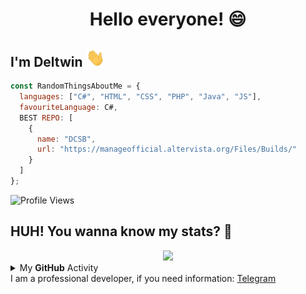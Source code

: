 <!--
WOOOOOOOOH WOOOH KEEP CALM! YOU CAN'T C0PY THIS!
THIS IS VIOLATED COPYRIGHT 911!!!!
-->

<!--
- 🔭 
- 🌱 
- 👯 
- 🤔 
- 💬 
- 📫 
- 😄 
- ⚡ 
-->

<h1 align="center">Hello everyone! 😄</h1>

## I'm Deltwin <img src="https://raw.githubusercontent.com/Deltwin/Deltwin/master/halohal.gif" width="30px">

```js
const RandomThingsAboutMe = {
  languages: ["C#", "HTML", "CSS", "PHP", "Java", "JS"],
  favouriteLanguage: C#,
  BEST REPO: [
    {
      name: "DCSB",
      url: "https://manageofficial.altervista.org/Files/Builds/"
    }
  ]
};
```
![Profile Views](https://komarev.com/ghpvc/?username=Deltwin&color=blueviolet)

<!--
## About my Experience of ${CODING} 💬
<img src="https://devicons.github.io/devicon/devicon.git/icons/ubuntu/ubuntu-plain.svg" width="40px">&nbsp;&nbsp;&nbsp;&nbsp;&nbsp;<img 
src="https://devicons.github.io/devicon/devicon.git/icons/html5/html5-plain.svg" width="40px">&nbsp;&nbsp;&nbsp;&nbsp;&nbsp;<img src="https://devicons.github.io/devicon/devicon.git/icons/css3/css3-plain.svg" width="40px">&nbsp;&nbsp;&nbsp;&nbsp;&nbsp;<img src="https://devicons.github.io/devicon/devicon.git/icons/javascript/javascript-original.svg" width="40px">&nbsp;&nbsp;&nbsp;&nbsp;&nbsp;<img src="https://devicons.github.io/devicon/devicon.git/icons/nodejs/nodejs-plain.svg" width="40px">&nbsp;&nbsp;&nbsp;&nbsp;&nbsp;<img
src="https://devicons.github.io/devicon/devicon.git/icons/git/git-original.svg" width="40px">&nbsp;&nbsp;&nbsp;&nbsp;&nbsp;&nbsp;<img src="https://devicons.github.io/devicon/devicon.git/icons/github/github-original.svg" width="40px">&nbsp;&nbsp;&nbsp;&nbsp;&nbsp;<img src="https://devicons.github.io/devicon/devicon.git/icons/npm/npm-original-wordmark.svg" width="40px">
-->

## HUH! You wanna know my stats? 🤔
<div align="center"><img src="https://github-profile-trophy.vercel.app/?username=Deltwin&theme=dracula"></div>

<details>
  <summary>My <b>GitHub</b> Activity</summary>
  <img align="left" src="https://github-readme-stats.vercel.app/api?username=Deltwin&theme=tokyonight"><img align="right" src="https://github-readme-stats.vercel.app/api/top-langs/?username=Deltwin&theme=tokyonight&hide=batchfile">
</details>

<summary>I am a professional developer, if you need information: <a href="https://t.me/DeItwin">Telegram</a></summary>


<!-- 
BTW plz don't copy this
-->

